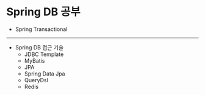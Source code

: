 # Spring DB 공부
- Spring Transactional 
---
- Spring DB 접근 기술
  - JDBC Template
  - MyBatis
  - JPA
  - Spring Data Jpa
  - QueryDsl
  - Redis
